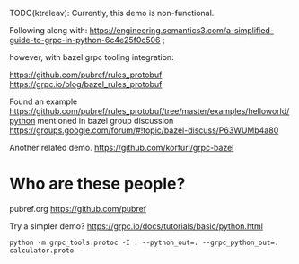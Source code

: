 TODO(ktreleav): Currently, this demo is non-functional.

Following along with: https://engineering.semantics3.com/a-simplified-guide-to-grpc-in-python-6c4e25f0c506 ;

however, with bazel grpc tooling integration:

https://github.com/pubref/rules_protobuf
https://grpc.io/blog/bazel_rules_protobuf

Found an example
https://github.com/pubref/rules_protobuf/tree/master/examples/helloworld/python
mentioned in bazel group discussion
https://groups.google.com/forum/#!topic/bazel-discuss/P63WUMb4a80

Another related demo.
https://github.com/korfuri/grpc-bazel

# Who are these people?
pubref.org
https://github.com/pubref

Try a simpler demo?
https://grpc.io/docs/tutorials/basic/python.html

```
python -m grpc_tools.protoc -I . --python_out=. --grpc_python_out=. calculator.proto
```
